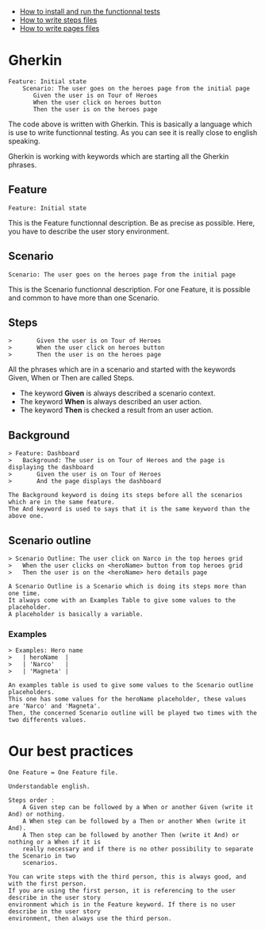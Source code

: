 * [How to install and run the functionnal tests](../)
* [How to write steps files](../step_definitions)
* [How to write pages files](../pages)

# Gherkin

    Feature: Initial state
        Scenario: The user goes on the heroes page from the initial page
           Given the user is on Tour of Heroes
           When the user click on heroes button
           Then the user is on the heroes page

The code above is written with Gherkin.
This is basically a language which is use to write functionnal testing.
As you can see it is really close to english speaking.

Gherkin is working with keywords which are starting all the Gherkin phrases.

## Feature

    Feature: Initial state

This is the Feature functionnal description.
Be as precise as possible.
Here, you have to describe the user story environment.

## Scenario

    Scenario: The user goes on the heroes page from the initial page

This is the Scenario functionnal description.
For one Feature, it is possible and common to have more than one Scenario.

## Steps

    >       Given the user is on Tour of Heroes
    >       When the user click on heroes button
    >       Then the user is on the heroes page

All the phrases which are in a scenario and started with the keywords Given, When or Then are
called Steps.

* The keyword **Given** is always described a scenario context.
* The keyword **When** is always described an user action.
* The keyword **Then** is checked a result from an user action.

## Background

    > Feature: Dashboard
    >   Background: The user is on Tour of Heroes and the page is displaying the dashboard
    >       Given the user is on Tour of Heroes
    >       And the page displays the dashboard

    The Background keyword is doing its steps before all the scenarios which are in the same feature.
    The And keyword is used to says that it is the same keyword than the above one.

## Scenario outline

    > Scenario Outline: The user click on Narco in the top heroes grid
    >   When the user clicks on <heroName> button from top heroes grid
    >   Then the user is on the <heroName> hero details page

    A Scenario Outline is a Scenario which is doing its steps more than one time.
    It always come with an Examples Table to give some values to the placeholder.
    A placeholder is basically a variable.

### Examples

    > Examples: Hero name
    >   | heroName  |
    >   | 'Narco'   |
    >   | 'Magneta' |

    An examples table is used to give some values to the Scenario outline placeholders.
    This one has some values for the heroName placeholder, these values are 'Narco' and 'Magneta'.
    Then, the concerned Scenario outline will be played two times with the two differents values.

# Our best practices

    One Feature = One Feature file.

    Understandable english.

    Steps order :
        A Given step can be followed by a When or another Given (write it And) or nothing.
        A When step can be followed by a Then or another When (write it And).
        A Then step can be followed by another Then (write it And) or nothing or a When if it is
        really necessary and if there is no other possibility to separate the Scenario in two
        scenarios.

    You can write steps with the third person, this is always good, and with the first person.
    If you are using the first person, it is referencing to the user describe in the user story
    environment which is in the Feature keyword. If there is no user describe in the user story
    environment, then always use the third person.
